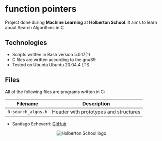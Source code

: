 # function pointers
Project done during **Machine Learning** at **Holberton School**. It aims to learn about Search Algorithms in C

## Technologies
* Scripts written in Bash version 5.0.17(1)
* C files are written according to the gnu89
* Tested on Ubuntu Ubuntu 20.04.4 LTS

## Files
All of the following files are programs written in C:

| Filename | Description |
| -------- | ----------- |
| `0-search_algos.h` | Header with prototypes and structures |


* Santiago Echeverri: [GitHub](https://github.com/dassantoss)

<p align="center">
  <img src="https://uploads-ssl.webflow.com/6105315644a26f77912a1ada/63eea844ae4e3022154e2878_Holberton-p-500.png" alt="Holberton School logo">
</p>